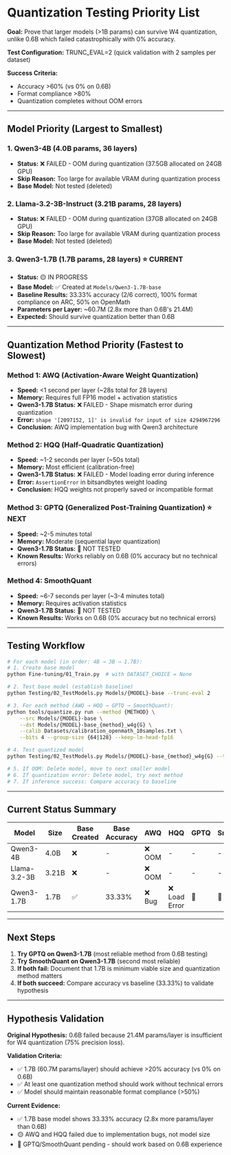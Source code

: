 # Quantization Testing Priority List

**Goal:** Prove that larger models (>1B params) can survive W4 quantization, unlike 0.6B which failed catastrophically with 0% accuracy.

**Test Configuration:** TRUNC_EVAL=2 (quick validation with 2 samples per dataset)

**Success Criteria:**
- Accuracy >60% (vs 0% on 0.6B)
- Format compliance >80%
- Quantization completes without OOM errors

---

## Model Priority (Largest to Smallest)

### 1. Qwen3-4B (4.0B params, 36 layers)
   - **Status:** ❌ FAILED - OOM during quantization (37.5GB allocated on 24GB GPU)
   - **Skip Reason:** Too large for available VRAM during quantization process
   - **Base Model:** Not tested (deleted)

### 2. Llama-3.2-3B-Instruct (3.21B params, 28 layers)
   - **Status:** ❌ FAILED - OOM during quantization (37GB allocated on 24GB GPU)
   - **Skip Reason:** Too large for available VRAM during quantization process
   - **Base Model:** Not tested (deleted)

### 3. Qwen3-1.7B (1.7B params, 28 layers) ⭐ **CURRENT**
   - **Status:** 🟡 IN PROGRESS
   - **Base Model:** ✅ Created at `Models/Qwen3-1.7B-base`
   - **Baseline Results:** 33.33% accuracy (2/6 correct), 100% format compliance on ARC, 50% on OpenMath
   - **Parameters per Layer:** ~60.7M (2.8x more than 0.6B's 21.4M)
   - **Expected:** Should survive quantization better than 0.6B

---

## Quantization Method Priority (Fastest to Slowest)

### Method 1: AWQ (Activation-Aware Weight Quantization)
   - **Speed:** <1 second per layer (~28s total for 28 layers)
   - **Memory:** Requires full FP16 model + activation statistics
   - **Qwen3-1.7B Status:** ❌ FAILED - Shape mismatch error during quantization
   - **Error:** `shape '[2097152, 1]' is invalid for input of size 4294967296`
   - **Conclusion:** AWQ implementation bug with Qwen3 architecture

### Method 2: HQQ (Half-Quadratic Quantization)
   - **Speed:** ~1-2 seconds per layer (~50s total)
   - **Memory:** Most efficient (calibration-free)
   - **Qwen3-1.7B Status:** ❌ FAILED - Model loading error during inference
   - **Error:** `AssertionError` in bitsandbytes weight loading
   - **Conclusion:** HQQ weights not properly saved or incompatible format

### Method 3: GPTQ (Generalized Post-Training Quantization) ⭐ **NEXT**
   - **Speed:** ~2-5 minutes total
   - **Memory:** Moderate (sequential layer quantization)
   - **Qwen3-1.7B Status:** 🔲 NOT TESTED
   - **Known Results:** Works reliably on 0.6B (0% accuracy but no technical errors)

### Method 4: SmoothQuant
   - **Speed:** ~6-7 seconds per layer (~3-4 minutes total)
   - **Memory:** Requires activation statistics
   - **Qwen3-1.7B Status:** 🔲 NOT TESTED
   - **Known Results:** Works on 0.6B (0% accuracy but no technical errors)

---

## Testing Workflow

```bash
# For each model (in order: 4B → 3B → 1.7B):
# 1. Create base model
python Fine-tuning/01_Train.py  # with DATASET_CHOICE = None

# 2. Test base model (establish baseline)
python Testing/02_TestModels.py Models/{MODEL}-base --trunc-eval 2

# 3. For each method (AWQ → HQQ → GPTQ → SmoothQuant):
python tools/quantize.py run --method {METHOD} \
    --src Models/{MODEL}-base \
    --dst Models/{MODEL}-base_{method}_w4g{G} \
    --calib Datasets/calibration_openmath_10samples.txt \
    --bits 4 --group-size {64|128} --keep-lm-head-fp16

# 4. Test quantized model
python Testing/02_TestModels.py Models/{MODEL}-base_{method}_w4g{G} --trunc-eval 2

# 5. If OOM: Delete model, move to next smaller model
# 6. If quantization error: Delete model, try next method
# 7. If inference success: Compare accuracy to baseline
```

---

## Current Status Summary

| Model | Size | Base Created | Base Accuracy | AWQ | HQQ | GPTQ | SmoothQuant |
|-------|------|--------------|---------------|-----|-----|------|-------------|
| Qwen3-4B | 4.0B | ❌ | - | ❌ OOM | - | - | - |
| Llama-3.2-3B | 3.21B | ❌ | - | ❌ OOM | - | - | - |
| Qwen3-1.7B | 1.7B | ✅ | 33.33% | ❌ Bug | ❌ Load Error | 🔲 | 🔲 |

---

## Next Steps

1. **Try GPTQ on Qwen3-1.7B** (most reliable method from 0.6B testing)
2. **Try SmoothQuant on Qwen3-1.7B** (second most reliable)
3. **If both fail:** Document that 1.7B is minimum viable size and quantization method matters
4. **If both succeed:** Compare accuracy vs baseline (33.33%) to validate hypothesis

---

## Hypothesis Validation

**Original Hypothesis:** 0.6B failed because 21.4M params/layer is insufficient for W4 quantization (75% precision loss).

**Validation Criteria:**
- ✅ 1.7B (60.7M params/layer) should achieve >20% accuracy (vs 0% on 0.6B)
- ✅ At least one quantization method should work without technical errors
- ✅ Model should maintain reasonable format compliance (>50%)

**Current Evidence:**
- ✅ 1.7B base model shows 33.33% accuracy (2.8x more params/layer than 0.6B)
- 🟡 AWQ and HQQ failed due to implementation bugs, not model size
- 🔲 GPTQ/SmoothQuant pending - should work based on 0.6B experience
